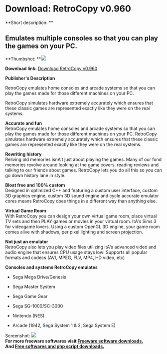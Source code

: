 # Download: RetroCopy v0.960

**Short description: **

## Emulates multiple consoles so that you can play the games on your PC.

  
**Thumbshot: **![](http://www.freewarefiles.com/screenshot/retrocopy_md.jpg)   
  
**Download link:** [Download RetroCopy v0.960](http://freesoftwares.boysofts.com/RetroCopy_program_68922.html)  
  

**Publisher's Description**  
  

RetroCopy emulates home consoles and arcade systems so that you can play the
games made for those different machines on your PC.

RetroCopy simulates hardware extremely accurately which ensures that these
classic games are represented exactly like they were on the real systems.

**Accurate and fun**  
RetroCopy emulates home consoles and arcade systems so that you can play the
games made for those different machines on your PC. RetroCopy simulates
hardware extremely accurately which ensures that these classic games are
represented exactly like they were on the real systems.  
  
**Rewriting history**  
Reliving old memories isnA't just about playing the games. Many of our fond
memories revolve around looking at the game covers, reading reviews and
talking to our friends about games. RetroCopy lets you do all this so you can
go down history lane in style.  
  
**Bloat free and 100% custom**  
Designed in optimized C++ and featuring a custom user interface, custom 3D
graphics engine, custom 3D sound engine and cycle accurate emulator cores
means RetroCopy does things in a different way than anything else.  
  
**Virtual Game Room**  
With RetroCopy you can design your own virtual game room, place virtual TV
sets and then PLAY games or movies in your virtual room. ItA's Sims 3 for
videogame lovers. Using a custom OpenGL 3D engine, your game room comes alive
with shadows, per pixel lighting and screen projection.  
  
**Not just an emulator**  
RetroCopy also lets you play video files utilizing itA's advanced video and
audio engine that ensures CPU usage stays low! Supports all popular formats
and codecs (AVI, MPEG, FLV, MP4, HD video, etc)  
  
**Consoles and systems RetroCopy emulates**  

  * Sega Mega Drive/Genesis  

  * Sega Master System   

  * Sega Game Gear   

  * Sega SG-1000/SC-3000   

  * Nintendo (NES)   

  * Arcade (1942, Sega System 1 & 2, Sega System E) 

  
  
Screenshot: ![](http://www.freewarefiles.com/screenshot/retrocopy.jpg)  
**For more freeware softwares visit [Freeware software downloads.](http://freesoftwares.boysofts.com/)**   
**And [Free softwares and php script downloads.](http://www.boysofts.com/)**

